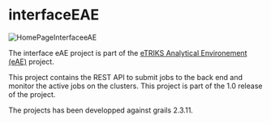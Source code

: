 # interfaceEAE

![HomePageInterfaceeAE](https://i.imgur.com/GoNUtNF.png)

The interface eAE project is part of the [eTRIKS Analytical Environement (eAE)](http://eae.doc.ic.ac.uk/) project.

This project contains the REST API to submit jobs to the back end and monitor the active jobs on the clusters. This project is part of the 1.0 release of the project.

The projects has been developped against grails 2.3.11.
